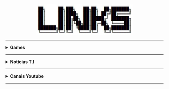 <div align="Center"> 
<a 
  href="https://github.com/n3ur0cr45h/Links/blob/main/Links.jpg"> <img src="https://raw.githubusercontent.com/n3ur0cr45h/Links/main/Links.jpg">
</a>
</div>

----

<details>
  <summary><b> Games </b></summary>
<div align="Center"> 
<br>

| Título         | Descrição                   | URL                                                                                 | 
| ---------------| ----------------------------|-------------------------------------------------------------------------------------| 
| PCGamingWiki   | Troubleshoot de Games       | https://www.pcgamingwiki.com/wiki/Home                                              |
| SteamDB        | Banco de Dados - Steam      | https://steamdb.info/                                                               |
| GG Deals       | KeyShop Hub                 | https://gg.deals/                                                                   |
| Eneba          | Keyshop Hub - Terceira      | https://www.eneba.com/                                                              |

</div> 
</details>

----

<details>
  <summary><b> Notícias T.I </b></summary>
<div align="Center"> 
<br>

| Título         | Descrição                   | URL                                                                                 | 
| ---------------| ----------------------------|-------------------------------------------------------------------------------------| 
| TechPowerUp    | Notícias                    | https://www.techpowerup.com/                                                        |
| Tom's Hardware | Guias                       | https://www.tomshardware.com/                                                       |
| AnandTech      | Análises                    | https://www.anandtech.com/                                                          |
| The Guru of 3D | Benchmarks                  | https://www.guru3d.com/                                                             |

</div> 
</details>

----

<details>
  <summary><b> Canais Youtube </b></summary>
<div align="Center"> 
<br>

| Título                         | Descrição                        | URL                                                                                 | 
| -------------------------------| ---------------------------------|-------------------------------------------------------------------------------------| 
| Hardware Canucks               | Reviews                          | https://www.youtube.com/@HardwareCanucks                                            | 
| Hardware Unboxed               | Reviews                          | https://www.youtube.com/@Hardwareunboxed                                            | 
| DawidDoesTechStuff             | Reviews                          | https://www.youtube.com/@DawidDoesTechStuff                                         | 
| GDTech Informática             | Manutenção                       | https://www.youtube.com/c/GDTechInform%C3%A1tica                                    | 
| Retro Renegade Repairs         | Restauração                      | https://www.youtube.com/@RetroRenegadeRepairs                                       |  
| Zac Builds                     | Projetos DIY                     | https://www.youtube.com/@ZacBuilds                                                  |  
| David Bombal                   | Cibersegurança                   | https://www.youtube.com/@davidbombal                                                | 
| John Hammond                   | Cibersegurança                   | https://www.youtube.com/@_JohnHammond                                               | 
| Paulo Gomes                    | Manutenção                       | https://www.youtube.com/@PauloGomesVGA                                              | 
| Linus Tech Tips                | Hardware                         | https://www.youtube.com/@LinusTechTips                                              | 
| Ashton’s Retro Computer Room   | Retrocomputação                  | https://www.youtube.com/@ashtonsretrocomputerroom                                   | 
| LGR                            | Retrocomputação                  | https://www.youtube.com/@LGR                                                        | 
| History of Gadgets             | História                         | https://www.youtube.com/@history.of.gadgets                                         | 
| Sci-Fi Odyssey                 | Ficção Científica                | https://www.youtube.com/@Sci-FiOdyssey                                              | 
| PC Security Channel            | Cibersegurança                   | https://www.youtube.com/@pcsecuritychannel                                          | 
| Jeff Geerling                  | Infraestrutura                   | https://www.youtube.com/@JeffGeerling                                               | 

</div> 
</details>

----
